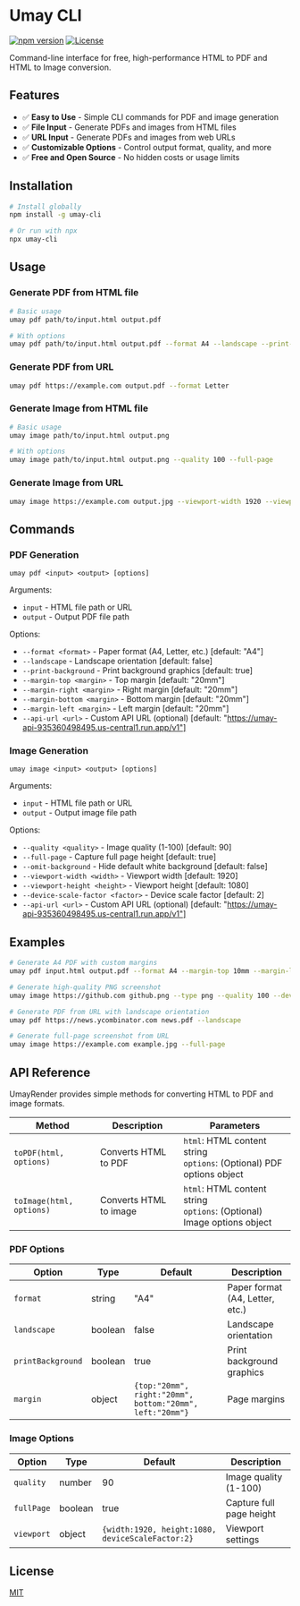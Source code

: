 # Umay CLI

[![npm version](https://img.shields.io/npm/v/umay-cli.svg)](https://www.npmjs.com/package/umay-cli)
[![License](https://img.shields.io/badge/license-MIT-blue.svg)](LICENSE)

Command-line interface for free, high-performance HTML to PDF and HTML to Image conversion.

## Features

- ✅ **Easy to Use** - Simple CLI commands for PDF and image generation
- ✅ **File Input** - Generate PDFs and images from HTML files
- ✅ **URL Input** - Generate PDFs and images from web URLs
- ✅ **Customizable Options** - Control output format, quality, and more
- ✅ **Free and Open Source** - No hidden costs or usage limits

## Installation

```bash
# Install globally
npm install -g umay-cli

# Or run with npx
npx umay-cli
```

## Usage

### Generate PDF from HTML file

```bash
# Basic usage
umay pdf path/to/input.html output.pdf

# With options
umay pdf path/to/input.html output.pdf --format A4 --landscape --print-background
```

### Generate PDF from URL

```bash
umay pdf https://example.com output.pdf --format Letter
```

### Generate Image from HTML file

```bash
# Basic usage
umay image path/to/input.html output.png

# With options
umay image path/to/input.html output.png --quality 100 --full-page
```

### Generate Image from URL

```bash
umay image https://example.com output.jpg --viewport-width 1920 --viewport-height 1080
```

## Commands

### PDF Generation

```
umay pdf <input> <output> [options]
```

Arguments:
- `input` - HTML file path or URL
- `output` - Output PDF file path

Options:
- `--format <format>` - Paper format (A4, Letter, etc.) [default: "A4"]
- `--landscape` - Landscape orientation [default: false]
- `--print-background` - Print background graphics [default: true]
- `--margin-top <margin>` - Top margin [default: "20mm"]
- `--margin-right <margin>` - Right margin [default: "20mm"]
- `--margin-bottom <margin>` - Bottom margin [default: "20mm"]
- `--margin-left <margin>` - Left margin [default: "20mm"]
- `--api-url <url>` - Custom API URL (optional) [default: "https://umay-api-935360498495.us-central1.run.app/v1"]

### Image Generation

```
umay image <input> <output> [options]
```

Arguments:
- `input` - HTML file path or URL
- `output` - Output image file path

Options:
- `--quality <quality>` - Image quality (1-100) [default: 90]
- `--full-page` - Capture full page height [default: true]
- `--omit-background` - Hide default white background [default: false]
- `--viewport-width <width>` - Viewport width [default: 1920]
- `--viewport-height <height>` - Viewport height [default: 1080]
- `--device-scale-factor <factor>` - Device scale factor [default: 2]
- `--api-url <url>` - Custom API URL (optional) [default: "https://umay-api-935360498495.us-central1.run.app/v1"]

## Examples

```bash
# Generate A4 PDF with custom margins
umay pdf input.html output.pdf --format A4 --margin-top 10mm --margin-left 15mm

# Generate high-quality PNG screenshot
umay image https://github.com github.png --type png --quality 100 --device-scale-factor 3

# Generate PDF from URL with landscape orientation
umay pdf https://news.ycombinator.com news.pdf --landscape

# Generate full-page screenshot from URL
umay image https://example.com example.jpg --full-page
```

## API Reference

UmayRender provides simple methods for converting HTML to PDF and image formats.

| Method | Description | Parameters |
|--------|-------------|------------|
| `toPDF(html, options)` | Converts HTML to PDF | `html`: HTML content string<br>`options`: (Optional) PDF options object |
| `toImage(html, options)` | Converts HTML to image | `html`: HTML content string<br>`options`: (Optional) Image options object |

### PDF Options

| Option | Type | Default | Description |
|--------|------|---------|-------------|
| `format` | string | "A4" | Paper format (A4, Letter, etc.) |
| `landscape` | boolean | false | Landscape orientation |
| `printBackground` | boolean | true | Print background graphics |
| `margin` | object | `{top:"20mm", right:"20mm", bottom:"20mm", left:"20mm"}` | Page margins |

### Image Options

| Option | Type | Default | Description |
|--------|------|---------|-------------|
| `quality` | number | 90 | Image quality (1-100) |
| `fullPage` | boolean | true | Capture full page height |
| `viewport` | object | `{width:1920, height:1080, deviceScaleFactor:2}` | Viewport settings |

## License

[MIT](LICENSE) 